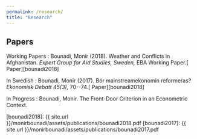 ```yaml
---
permalink: /research/
title: "Research"
---
```


## Papers

Working Papers
  : Bounadi, Monir (2018). Weather and Conflicts in Afghanistan. *Expert Group for Aid Studies, Sweden,*  EBA Working Paper.[<i class="fas fa-file-pdf"></i> Paper][bounadi2018]

In Swedish
  : Bounadi, Monir (2017). Bör mainstreamekonomin reformeras? *Ekonomisk Debatt 45(3),* 70--74.[<i class="fas fa-file-pdf"></i> Paper][bounadi2018]

In Progress
  : Bounadi, Monir. The Front-Door Criterion in an Econometric Context.

[bounadi2018]: {{ site.url }}/monirbounadi/assets/publications/bounadi2018.pdf
[bounadi2017]: {{ site.url }}/monirbounadi/assets/publications/bounadi2017.pdf
